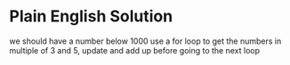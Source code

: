 # Plain English Solution

we should have a number below 1000
use a for loop to get the numbers in multiple of 3 and 5,
update and add up before going to the next loop
